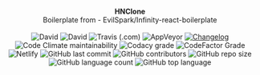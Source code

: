 <br />

<div align="center"><strong>HNClone</strong></div>
<div align="center">Boilerplate from - EvilSpark/Infinity-react-boilerplate</div>

<br />

<div align="center">
<div align="center">
  <!-- Dependency Status -->
 <img alt="David" src="https://img.shields.io/david/EvilSpark/HNClone?style=for-the-badge&logo=Dependabot">
  <!-- devDependency Status -->

 <img alt="David" src="https://img.shields.io/david/dev/EvilSpark/HNClone?style=for-the-badge&logo=Dependabot">

  <!-- Build Status -->

<img alt="Travis (.com)" src="https://img.shields.io/travis/com/EvilSpark/HNClone?style=for-the-badge&logo=travis">
  
  <img alt="AppVeyor" src="https://img.shields.io/appveyor/ci/EvilSpark/HNClone?style=for-the-badge&logo=appveyor">

  <!-- Gitmoji -->

  <a href="https://github.com/frinyvonnick/gitmoji-changelog">
    <img src="https://img.shields.io/badge/Changelog-gitmoji-brightgreen.svg?style=for-the-badge&logo=github" alt="Changelog" />

  </a>

  <!-- Maintenance -->

<img alt="Code Climate maintainability" src="https://img.shields.io/codeclimate/maintainability/EvilSpark/HNClone?style=for-the-badge&logo=code-climate">

  <!-- Codacy -->

<img alt="Codacy grade" src="https://img.shields.io/codacy/grade/f748eb00985e46e08bbc77fa92c50313?style=for-the-badge&logo=codacy">

  <!-- Codefactor -->

<img alt="CodeFactor Grade" src="https://img.shields.io/codefactor/grade/github/evilspark/HNClone?style=for-the-badge&logo=codefactor">

  <!-- Netlify -->

<img alt="Netlify" src="https://img.shields.io/netlify/069a4fac-25fc-4413-bc0a-631770514735?style=for-the-badge&logo=netlify">
</a>
<img alt="GitHub last commit" src="https://img.shields.io/github/last-commit/EvilSpark/HNClone?style=for-the-badge&logo=github">
<img alt="GitHub contributors" src="https://img.shields.io/github/contributors/EvilSpark/HNClone?style=for-the-badge&logo=github">
<img alt="GitHub repo size" src="https://img.shields.io/github/repo-size/EvilSpark/HNClone?style=for-the-badge&logo=github">
<img alt="GitHub language count" src="https://img.shields.io/github/languages/count/EvilSpark/HNClone?style=for-the-badge&logo=github">
<img alt="GitHub top language" src="https://img.shields.io/github/languages/top/EvilSpark/HNClone?style=for-the-badge&logo=github">
</div>
</div>

<br />
